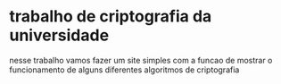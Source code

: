 # trabalho de criptografia da universidade 
nesse trabalho vamos fazer um site simples com a funcao de mostrar o funcionamento de alguns diferentes algoritmos de criptografia
